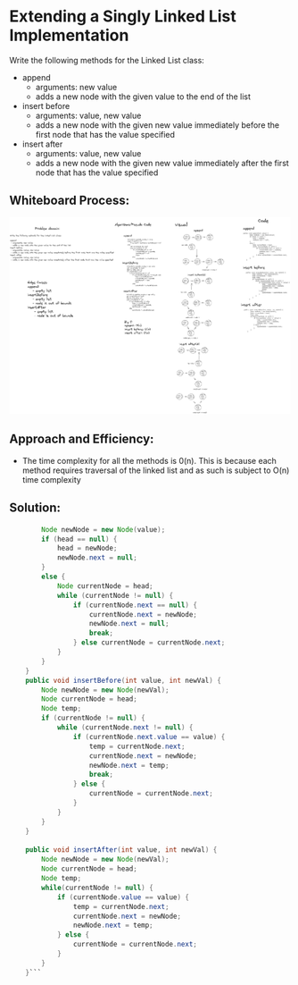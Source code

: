 # Extending a Singly Linked List Implementation
Write the following methods for the Linked List class:

- append
  - arguments: new value
  - adds a new node with the given value to the end of the list
- insert before
  - arguments: value, new value
  - adds a new node with the given new value immediately before the first node that has the value specified
- insert after
  - arguments: value, new value
  - adds a new node with the given new value immediately after the first node that has the value specified

## Whiteboard Process:
![image](code-challenge-6.png)

## Approach and Efficiency:
- The time complexity for all the methods is 0(n). This is because each method requires traversal of the linked list and as such is subject to O(n) time complexity

## Solution: 
```java public void append(int value) {
        Node newNode = new Node(value);
        if (head == null) {
            head = newNode;
            newNode.next = null;
        }
        else {
            Node currentNode = head;
            while (currentNode != null) {
                if (currentNode.next == null) {
                    currentNode.next = newNode;
                    newNode.next = null;
                    break;
                } else currentNode = currentNode.next;
            }
        }
    }
    public void insertBefore(int value, int newVal) {
        Node newNode = new Node(newVal);
        Node currentNode = head;
        Node temp;
        if (currentNode != null) {
            while (currentNode.next != null) {
                if (currentNode.next.value == value) {
                    temp = currentNode.next;
                    currentNode.next = newNode;
                    newNode.next = temp;
                    break;
                } else {
                    currentNode = currentNode.next;
                }
            }
        }
    }

    public void insertAfter(int value, int newVal) {
        Node newNode = new Node(newVal);
        Node currentNode = head;
        Node temp;
        while(currentNode != null) {
            if (currentNode.value == value) {
                temp = currentNode.next;
                currentNode.next = newNode;
                newNode.next = temp;
            } else {
                currentNode = currentNode.next;
            }
        }
    }```

